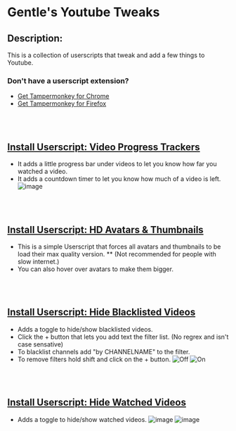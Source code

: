 

# Gentle's Youtube Tweaks

## Description:
This is a collection of userscripts that tweak and add a few things to Youtube.

### Don't have a userscript extension?
* [Get Tampermonkey for Chrome](https://chrome.google.com/webstore/detail/tampermonkey/dhdgffkkebhmkfjojejmpbldmpobfkfo?hl=en)
* [Get Tampermonkey for Firefox](https://addons.mozilla.org/en-US/firefox/addon/tampermonkey/)
  
<br>
<br>
  
## [Install Userscript: Video Progress Trackers](https://github.com/GentlePuppet/Gentles_Tampermonkey_Userscripts/raw/main/Youtube%20Better%20CSS%20Tweaks/Video%20Progress%20Trackers.user.js)
* It adds a little progress bar under videos to let you know how far you watched a video.
* It adds a countdown timer to let you know how much of a video is left.
![image](https://github.com/GentlePuppet/Gentles_Tampermonkey_Userscripts/assets/43224790/7b210d39-66f2-4b93-aecb-cef0144a38e5)

<br>
<br>

## [Install Userscript: HD Avatars & Thumbnails](https://github.com/GentlePuppet/Gentles_Tampermonkey_Userscripts/raw/main/Youtube%20Better%20CSS%20Tweaks/HD%20Avatars%20&%20Thumbnails.user.js)
* This is a simple Userscript that forces all avatars and thumbnails to be load their max quality version. 
** (Not recommended for people with slow internet.)
* You can also hover over avatars to make them bigger.

<br>
<br>

## [Install Userscript: Hide Blacklisted Videos](https://github.com/GentlePuppet/Gentles_Tampermonkey_Userscripts/raw/main/Youtube%20Better%20CSS%20Tweaks/Youtube%20Hide%20Blacklisted%20Videos.user.js)
* Adds a toggle to hide/show blacklisted videos. 
* Click the + button that lets you add text the filter list. (No regrex and isn't case sensative)
* To blacklist channels add "by CHANNELNAME" to the filter. 
* To remove filters hold shift and click on the + button. 
![Off](https://github.com/GentlePuppet/Gentles_Tampermonkey_Userscripts/assets/43224790/827aadcf-3330-4319-b100-c0dd1bfe76db)
![On](https://github.com/GentlePuppet/Gentles_Tampermonkey_Userscripts/assets/43224790/eb28d38f-f3f1-4ee7-b780-f769b078a10b)

<br>
<br>

## [Install Userscript: Hide Watched Videos](https://github.com/GentlePuppet/Gentles_Tampermonkey_Userscripts/raw/main/Youtube%20Better%20CSS%20Tweaks/Hide%20Watched%20Videos.user.js)
* Adds a toggle to hide/show watched videos.
![image](https://github.com/GentlePuppet/Gentles_Tampermonkey_Userscripts/assets/43224790/fa545e09-7fe1-416d-b8c9-584d705eede3)
![image](https://github.com/GentlePuppet/Gentles_Tampermonkey_Userscripts/assets/43224790/ea40c2e0-2d36-45af-8e44-3cf087be55a9)
